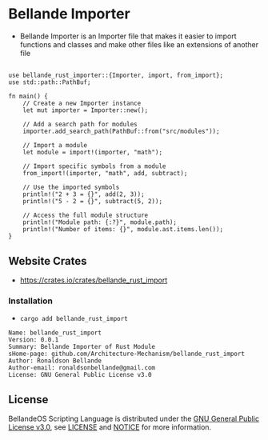 # Bellande Importer

- Bellande Importer is an Importer file that makes it easier to import functions and classes and make other files like an extensions of another file

## 
```
use bellande_rust_importer::{Importer, import, from_import};
use std::path::PathBuf;

fn main() {
    // Create a new Importer instance
    let mut importer = Importer::new();

    // Add a search path for modules
    importer.add_search_path(PathBuf::from("src/modules"));

    // Import a module
    let module = import!(importer, "math");

    // Import specific symbols from a module
    from_import!(importer, "math", add, subtract);

    // Use the imported symbols
    println!("2 + 3 = {}", add(2, 3));
    println!("5 - 2 = {}", subtract(5, 2));

    // Access the full module structure
    println!("Module path: {:?}", module.path);
    println!("Number of items: {}", module.ast.items.len());
}
```

## Website Crates
- https://crates.io/crates/bellande_rust_import

### Installation
- `cargo add bellande_rust_import`

```
Name: bellande_rust_import
Version: 0.0.1
Summary: Bellande Importer of Rust Module
sHome-page: github.com/Architecture-Mechanism/bellande_rust_import
Author: Ronaldson Bellande
Author-email: ronaldsonbellande@gmail.com
License: GNU General Public License v3.0
```

## License

BellandeOS Scripting Language is distributed under the [GNU General Public License v3.0](https://www.gnu.org/licenses/gpl-3.0.en.html), see [LICENSE](https://github.com/Architecture-Mechanism/bellandeos/blob/main/LICENSE) and [NOTICE](https://github.com/Architecture-Mechanism/bellandeos/blob/main/LICENSE) for more information.

